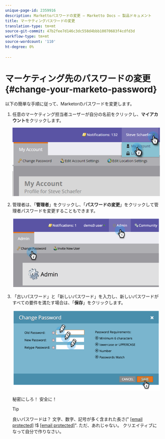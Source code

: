 ```yaml
---
unique-page-id: 2359916
description: Markettoパスワードの変更 — Marketto Docs — 製品ドキュメント
title: マーケティングパスワードの変更
translation-type: tm+mt
source-git-commit: 47b2fee7d146c3dc558d4bbb10070683f4cdfd3d
workflow-type: tm+mt
source-wordcount: '110'
ht-degree: 0%

---
```



# マーケティング先のパスワードの変更{#change-your-marketo-password}

以下の簡単な手順に従って、Marketorのパスワードを変更します。

1. 任意のマーケティング担当者ユーザーが自分の名前をクリックし、**マイアカウント**&#x200B;をクリックします。

   ![](assets/image2015-11-10-10-3a40-3a8.png)

1. 管理者は、「**管理者**」をクリックし、「**パスワードの変更**」をクリックして管理者パスワードを変更することもできます。

   ![](assets/image2014-9-10-9-3a43-3a47.png)

1. 「古いパスワード」と「新しいパスワード」を入力し、新しいパスワードがすべての要件を満たす場合は、「**保存**」をクリックします。

   ![](assets/image2014-9-10-9-3a44-3a2.png)

   秘密にしろ！ 安全に！

   >[!TIP]
   >
   >良いパスワードは？ 文字、数字、記号が多く含まれた長さ(&quot; [[email protected]](http://docs.marketo.com/cdn-cgi/l/email-protection) !$ [[email protected]](http://docs.marketo.com/cdn-cgi/l/email-protection)&quot;. ただ、あれじゃない。 クリエイティブになって自分で作りなさい。

